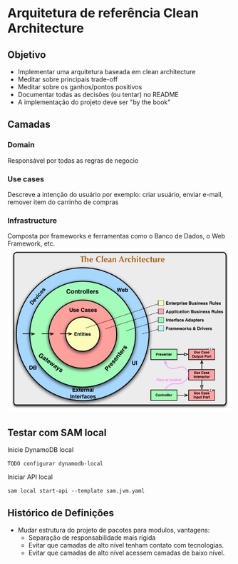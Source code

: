 # Arquitetura de referência Clean Architecture
## Objetivo
- Implementar uma arquitetura baseada em clean architecture
- Meditar sobre principais trade-off
- Meditar sobre os ganhos/pontos positivos
- Documentar todas as decisões (ou tentar) no README
- A implementação do projeto deve ser "by the book"
## Camadas
### Domain
Responsável por todas as regras de negocio
### Use cases
Descreve a intenção do usuário por exemplo: criar usuário, enviar e-mail, remover item do carrinho de compras
### Infrastructure
Composta por frameworks e ferramentas como o Banco de Dados, o Web Framework, etc.
![MarineGEO circle logo](assets/CleanArchitecture.jpg)
## Testar com SAM local
Inicie DynamoDB local
```shell
TODO configurar dynamodb-local 
```
Iniciar API local
```shell
sam local start-api --template sam.jvm.yaml
```



## Histórico de Definições

- Mudar estrutura do projeto de pacotes para modulos, vantagens:
    - Separação de responsabilidade mais rígida
    - Evitar que camadas de alto nível tenham contato com tecnologias.
    - Evitar que camadas de alto nível acessem camadas de baixo nível. 
